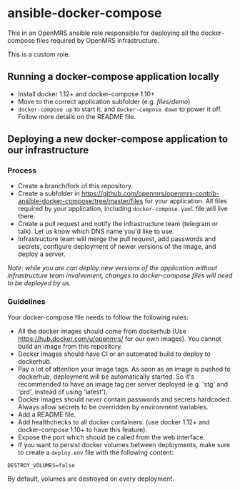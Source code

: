 ansible-docker-compose
=========

This in an OpenMRS ansible role responsible for deploying all the docker-compose files
required by OpenMRS infrastructure.

This is a custom role.  

## Running a docker-compose application locally

  - Install docker 1.12+ and docker-compose 1.10+
  - Move to the correct application subfolder (e.g. _files/demo_)
  - `docker-compose up` to start it, and `docker-compose down` to power it off.
  Follow more details on the README file.  

## Deploying a new docker-compose application to our infrastructure
  
### Process   
  - Create a branch/fork of this repository. 
  - Create a subfolder in <https://github.com/openmrs/openmrs-contrib-ansible-docker-compose/tree/master/files>
  for your application. All files required by your application, including `docker-compose.yaml` file will live there. 
  - Create a pull request and notify the infrastructure team (telegram or talk). 
  Let us know which DNS name you'd like to use. 
  - Infrastructure team will merge the pull request, add passwords and secrets, configure 
  deployment of newer versions of the image, and deploy a server.
  
_Note: while you are can deploy new versions of the application without infrastructure team involvement, 
  changes to docker-compose files will need to be deployed by us._
 
### Guidelines 
 Your docker-compose file needs to follow the following rules:
  
  - All the docker images should come from dockerhub
  (Use <https://hub.docker.com/u/openmrs/> for our own images).
  You cannot build an image from this repository. 
  - Docker images should have CI or an automated build to deploy to dockerhub.
  - Pay a lot of attention your image tags. As soon as an image is pushed to dockerhub, 
  deployment will be automatically started. So it's recommended to have an image tag per server 
  deployed (e.g. 'stg' and 'prd', instead of using 'latest'). 
  - Docker images should _never_ contain passwords and secrets hardcoded. 
  Always allow secrets to be overridden by environment variables. 
  - Add a README file. 
  - Add healthchecks to all docker containers. 
  (use docker 1.12+ and docker-compose 1.10+ to have this feature).
  - Expose the port which should be called from the web interface. 
  - If you want to persist docker volumes between deployments, make sure to create a `deploy.env`
  file with the following content:

  `DESTROY_VOLUMES=false`

  By default, volumes are destroyed on every deployment.
